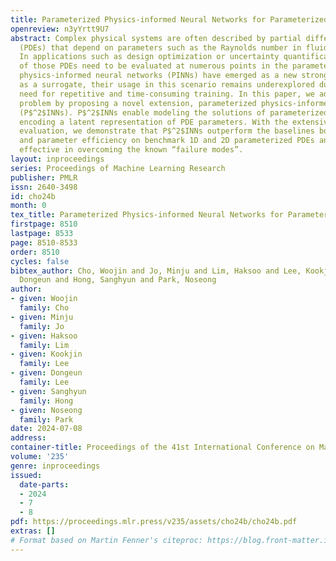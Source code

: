 ```yaml
---
title: Parameterized Physics-informed Neural Networks for Parameterized PDEs
openreview: n3yYrtt9U7
abstract: Complex physical systems are often described by partial differential equations
  (PDEs) that depend on parameters such as the Raynolds number in fluid mechanics.
  In applications such as design optimization or uncertainty quantification, solutions
  of those PDEs need to be evaluated at numerous points in the parameter space. While
  physics-informed neural networks (PINNs) have emerged as a new strong competitor
  as a surrogate, their usage in this scenario remains underexplored due to the inherent
  need for repetitive and time-consuming training. In this paper, we address this
  problem by proposing a novel extension, parameterized physics-informed neural networks
  (P$^2$INNs). P$^2$INNs enable modeling the solutions of parameterized PDEs via explicitly
  encoding a latent representation of PDE parameters. With the extensive empirical
  evaluation, we demonstrate that P$^2$INNs outperform the baselines both in accuracy
  and parameter efficiency on benchmark 1D and 2D parameterized PDEs and are also
  effective in overcoming the known “failure modes”.
layout: inproceedings
series: Proceedings of Machine Learning Research
publisher: PMLR
issn: 2640-3498
id: cho24b
month: 0
tex_title: Parameterized Physics-informed Neural Networks for Parameterized {PDE}s
firstpage: 8510
lastpage: 8533
page: 8510-8533
order: 8510
cycles: false
bibtex_author: Cho, Woojin and Jo, Minju and Lim, Haksoo and Lee, Kookjin and Lee,
  Dongeun and Hong, Sanghyun and Park, Noseong
author:
- given: Woojin
  family: Cho
- given: Minju
  family: Jo
- given: Haksoo
  family: Lim
- given: Kookjin
  family: Lee
- given: Dongeun
  family: Lee
- given: Sanghyun
  family: Hong
- given: Noseong
  family: Park
date: 2024-07-08
address:
container-title: Proceedings of the 41st International Conference on Machine Learning
volume: '235'
genre: inproceedings
issued:
  date-parts:
  - 2024
  - 7
  - 8
pdf: https://proceedings.mlr.press/v235/assets/cho24b/cho24b.pdf
extras: []
# Format based on Martin Fenner's citeproc: https://blog.front-matter.io/posts/citeproc-yaml-for-bibliographies/
---
```

